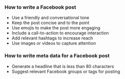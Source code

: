 ### How to write a Facebook post
- Use a friendly and conversational tone
- Keep the post concise and to the point
- Use emojis to make the post more engaging
- Include a call-to-action to encourage interaction
- Add relevant hashtags to increase reach
- Use images or videos to capture attention

### How to write meta data for a Facebook post
- Generate a headline that is less than 80 characters
- Suggest relevant Facebook groups or tags for posting